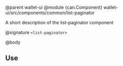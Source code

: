 @parent wallet-ui
@module {can.Component} wallet-ui/src/components/common/list-paginator <list-paginator>

A short description of the list-paginator component

@signature `<list-paginator>`

@body

## Use

